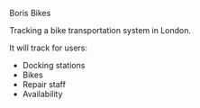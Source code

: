 Boris Bikes

Tracking a bike transportation system in London.

It will track for users:
- Docking stations
- Bikes
- Repair staff
- Availability
